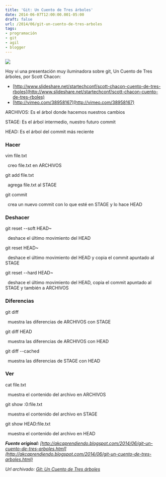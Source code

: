 ```yaml
---
title: 'Git: Un Cuento de Tres árboles'
date: 2014-06-07T12:00:00.001-05:00
draft: false
url: /2014/06/git-un-cuento-de-tres-arboles
tags: 
- programación
- git
- agil
- blogger
---
```


[![](https://1.bp.blogspot.com/-a7cNsbirwBg/T2y7Uc63f_I/AAAAAAAAByI/eiWBgq8ucVI/s1600/git-logo.png)](https://1.bp.blogspot.com/-a7cNsbirwBg/T2y7Uc63f_I/AAAAAAAAByI/eiWBgq8ucVI/s1600/git-logo.png)

Hoy vi una presentación muy iluminadora sobre git, Un Cuento de Tres árboles, por Scott Chacon:  
  

*   [http://www.slideshare.net/startechconf/scott-chacon-cuento-de-tres-rboles](http://www.slideshare.net/startechconf/scott-chacon-cuento-de-tres-rboles)
*   [http://vimeo.com/38958167](http://vimeo.com/38958167)

ARCHIVOS: Es el árbol donde hacemos nuestros cambios

STAGE: Es el árbol intermedio, nuestro futuro commit

HEAD: Es el árbol del commit más reciente

### Hacer

vim file.txt

  creo file.txt en ARCHIVOS

  

git add file.txt

  agrega file.txt al STAGE

  

git commit

  crea un nuevo commit con lo que esté en STAGE y lo hace HEAD

### Deshacer

git reset --soft HEAD~

  deshace el último movimiento del HEAD

  

git reset HEAD~

  deshace el último movimiento del HEAD y copia el commit apuntado al STAGE

  

git reset --hard HEAD~

  deshace el último movimiento del HEAD, copia el commit apuntado al STAGE y también a ARCHIVOS

### Diferencias

git diff

  muestra las diferencias de ARCHIVOS con STAGE

  

git diff HEAD

  muestra las diferencias de ARCHIVOS con HEAD

  

git diff --cached

  muestra las diferencias de STAGE con HEAD

### Ver

cat file.txt

  muestra el contenido del archivo en ARCHIVOS

  

git show :0:file.txt

  muestra el contenido del archivo en STAGE

  

git show HEAD:file.txt

  muestra el contenido del archivo en HEAD  
  
_**Fuente original:** [http://akcaprendiendo.blogspot.com/2014/06/git-un-cuento-de-tres-arboles.html](http://akcaprendiendo.blogspot.com/2014/06/git-un-cuento-de-tres-arboles.html)_

_*Url archivado: [Git: Un Cuento de Tres árboles](https://akcdev.blogspot.com/2014/06/git-un-cuento-de-tres-arboles.html)*_
